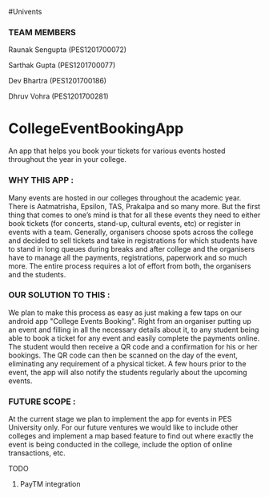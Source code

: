 #Univents

### TEAM MEMBERS

Raunak Sengupta (PES1201700072)

Sarthak Gupta (PES1201700077)

Dev Bhartra (PES1201700186)

Dhruv Vohra (PES1201700281)


# CollegeEventBookingApp
An app that helps you book your tickets for various events hosted throughout the year in your college.


### WHY THIS APP :

Many events are hosted in our colleges throughout the academic year. There is Aatmatrisha, Epsilon, TAS, Prakalpa and so many more. But the first thing that comes to one’s mind is that for all these events they need to either book tickets (for concerts, stand-up, cultural events, etc) or register in events with a team. Generally, organisers choose spots across the college and decided to sell tickets and take in registrations for which students have to stand in long queues during breaks and after college and the organisers have to manage all the payments, registrations, paperwork and so much more. The entire process requires a lot of effort from both, the organisers and the students.

### OUR SOLUTION TO THIS :

We plan to make this process as easy as just making a few taps on our android app "College Events Booking". Right from an organiser putting up an event and filling in all the necessary details about it, to any student being able to book a ticket for any event and easily complete the payments online. The student would then receive a QR code and a confirmation for his or her bookings. The QR code can then be scanned on the day of the event, eliminating any requirement of a physical ticket. A few hours prior to the event, the app will also notify the students regularly about the upcoming events.

### FUTURE SCOPE :

At the current stage we plan to implement the app for events in PES University only. For our future ventures we would like to include other colleges and implement a map based feature to find out where exactly the event is being conducted in the college, include the option of online transactions, etc.


TODO
1. PayTM integration
